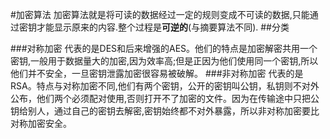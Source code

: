 #加密算法
加密算法就是将可读的数据经过一定的规则变成不可读的数据,只能通过密钥才能显示原来的内容.整个过程是**可逆的**(与摘要算法不同).
##分类

###对称加密
代表的是DES和后来增强的AES。他们的特点是加密解密共用一个密钥,一般用于数据量大的加密,因为效率高;但是正因为他们使用同一个密钥,所以他们并不安全，一旦密钥泄露加密很容易被破解。
###非对称加密
代表的是RSA。特点与对称加密不同,他们有两个密钥，公开的密钥叫公钥，私钥则不对外公布，他们两个必须配对使用,否则打开不了加密的文件。因为在传输途中只把公钥给别人，通过自己的密钥去解密,密钥始终都不对外暴露，所以非对称加密要比对称加密安全。
